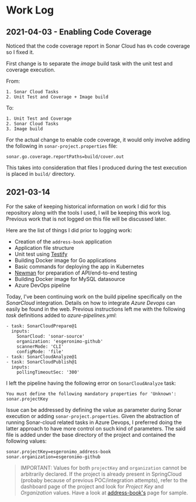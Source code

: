 # Work Log

## 2021-04-03 - Enabling Code Coverage
Noticed that the code coverage report in Sonar Cloud has `0%` code coverage so I fixed it.

First change is to separate the _image_ build task with the unit test and coverage execution. 

From:
```
1. Sonar Cloud Tasks
2. Unit Test and Coverage + Image build
```
To:
```
1. Unit Test and Coverage
2. Sonar Cloud Tasks
3. Image build
```

For the actual change to enable code coverage, it would only involve adding the following in `sonar-project.properties` file:
```
sonar.go.coverage.reportPaths=build/cover.out
```
This takes into consideration that files I produced during the test execution is placed in `build/` directory.

## 2021-03-14
For the sake of keeping historical information on work I did for this repository along with the tools I used, I will be keeping this work log. Previous work that is not logged on this file will be discussed later. 

Here are the list of things I did prior to logging work:
* Creation of the `address-book` application
* Application file structure
* Unit test using [Testify](https://github.com/stretchr/testify)
* Building Docker image for Go applications
* Basic commands for deploying the app in Kubernetes
* [Newman](https://github.com/postmanlabs/newman) for preparation of API/end-to-end testing
* Building Docker image for MySQL datasource
* Azure DevOps pipeline

Today, I've been continuing work on the build pipeline specifically on the _SonarCloud_ integration. Details on how to integrate _Azure Devops_ can easily be found in the web. Previous instructions left me with the following _task_ definitions added to _azure-pipelines.yml_:
```
- task: SonarCloudPrepare@1
  inputs:
    SonarCloud: 'sonar-source'
    organization: 'esgeronimo-github'
    scannerMode: 'CLI'
    configMode: 'file'
- task: SonarCloudAnalyze@1
- task: SonarCloudPublish@1
  inputs:
    pollingTimeoutSec: '300'
```
I left the pipeline having the following error on `SonarCloudAnalyze` task:
```
You must define the following mandatory properties for 'Unknown': sonar.projectKey
```
Issue can be addressed by defining the value as parameter during Sonar execution or adding `sonar-project.properties`. Given the abstraction of running Sonar-cloud related tasks in Azure Devops, I preferred doing the latter approach to have more control on such kind of parameters. The said file is added under the base directory of the project and contained the following values:
```
sonar.projectKey=esgeronimo_address-book
sonar.organization=esgeronimo-github
```
>IMPORTANT: Values for both `projectKey` and `organization` cannot be arbitrarily declared. If the project is already present in SpringCloud (probaby because of previous POC/integration attempts), refer to the dashboard page of the project and look for _Project Key_ and _Organization_ values. Have a look at [address-book's](https://sonarcloud.io/dashboard?id=esgeronimo_address-book) page for sample.